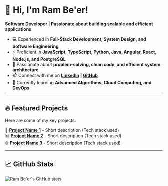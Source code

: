 # 👋 Hi, I'm Ram Be'er!

**Software Developer | Passionate about building scalable and efficient applications**  

- 💻 Experienced in **Full-Stack Development, System Design, and Software Engineering**  
- ⚡ Proficient in **JavaScript, TypeScript, Python, Java, Angular, React, Node.js, and PostgreSQL**  
- 🎯 Passionate about **problem-solving, clean code, and efficient system architecture**  
- 📫 Connect with me on **[LinkedIn](https://linkedin.com/in/rambeer) | [GitHub](https://github.com/RamBeer6)**  
- 🌱 Currently learning **Advanced Algorithms, Cloud Computing, and DevOps**  

---

## 🔥 Featured Projects  
Here are some of my key projects:  

🚀 **[Project Name 1](https://github.com/RamBeer6/project1)** - Short description (Tech stack used)  
📊 **[Project Name 2](https://github.com/RamBeer6/project2)** - Short description (Tech stack used)  
🌐 **[Project Name 3](https://github.com/RamBeer6/project3)** - Short description (Tech stack used)  

---

## 📈 GitHub Stats  
![Ram Be'er's GitHub stats](https://github-readme-stats.vercel.app/api?username=RamBeer6&show_icons=true&theme=react)

